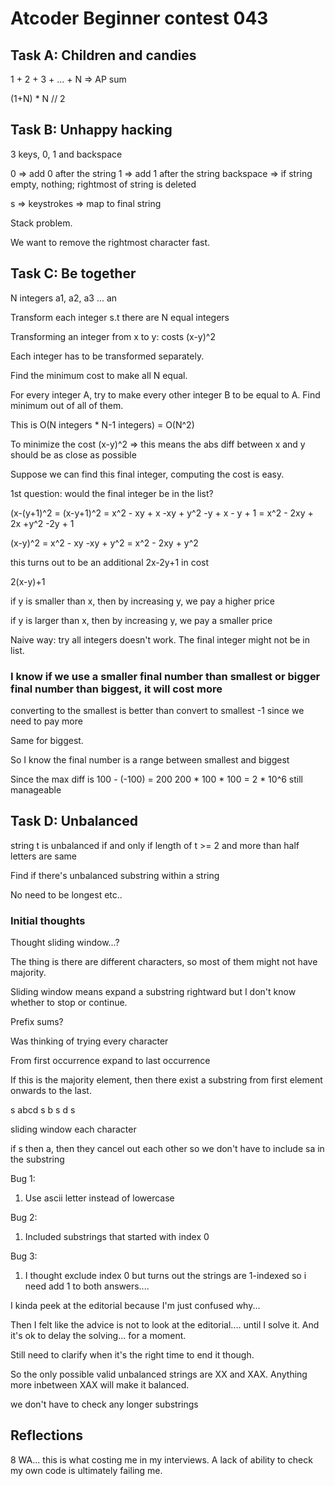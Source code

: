# Atcoder Beginner contest 043

## Task A: Children and candies

1 + 2 + 3 + ... + N => AP sum

(1+N) * N // 2 

## Task B: Unhappy hacking

3 keys, 0, 1 and backspace

0 => add 0 after the string
1 => add 1 after the string
backspace => if string empty, nothing; rightmost of string is deleted

s => keystrokes => map to final string

Stack problem.

We want to remove the rightmost character fast. 

## Task C: Be together

N integers a1, a2, a3 ... an

Transform each integer s.t there are N equal integers

Transforming an integer from x to y: costs (x-y)^2

Each integer has to be transformed separately. 

Find the minimum cost to make all N equal.



For every integer A, try to make every other integer B to be equal to A. Find minimum out of all of them.

This is O(N integers * N-1 integers) = O(N^2)

To minimize the cost (x-y)^2 => this means the abs diff between x and y should be as close as possible

Suppose we can find this final integer, computing the cost is easy.

1st question: would the final integer be in the list?

(x-(y+1)^2 = (x-y+1)^2 = x^2 - xy + x -xy + y^2 -y + x - y + 1 = x^2 - 2xy + 2x +y^2 -2y + 1

(x-y)^2 = x^2 - xy -xy + y^2 = x^2 - 2xy + y^2

this turns out to be an additional 2x-2y+1 in cost

2(x-y)+1

if y is smaller than x, then by increasing y, we pay a higher price

if y is larger than x, then by increasing y, we pay a smaller price 

Naive way: try all integers doesn't work. The final integer might not be in list.

### I know if we use a smaller final number than smallest or bigger final number than biggest, it will cost more

converting to the smallest is better than convert to smallest -1 since we need to pay more

Same for biggest.

So I know the final number is a range between smallest and biggest

Since the max diff is 100 - (-100) = 200
200 * 100 * 100 = 2 * 10^6 still manageable


## Task D: Unbalanced

string t is unbalanced if and only if length of t >= 2 and more than half letters are same

Find if there's unbalanced substring within a string

No need to be longest etc..


### Initial thoughts

Thought sliding window...?

The thing is there are different characters, so most of them might not have majority.

Sliding window means expand a substring rightward but I don't know whether to stop or continue.

Prefix sums?

Was thinking of trying every character

From first occurrence expand to last occurrence

If this is the majority element, then there exist a substring from first element onwards to the last.

s abcd s b s d s

sliding window each character

if s then a, then they cancel out each other 
so we don't have to include sa in the substring


Bug 1:
1. Use ascii letter instead of lowercase

Bug 2:
1. Included substrings that started with index 0


Bug 3:
1. I thought exclude index 0 but turns out the strings are 1-indexed so i need add 1 to both answers....


I kinda peek at the editorial because I'm just confused why...

Then I felt like the advice is not to look at the editorial.... until I solve it. And it's ok to delay the solving... for a moment.

Still need to clarify when it's the right time to end it though.


So the only possible valid unbalanced strings are XX and XAX. Anything more inbetween XAX will make it balanced.

we don't have to check any longer substrings 


## Reflections

8 WA... this is what costing me in my interviews. A lack of ability to check my own code is ultimately failing me. 
